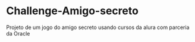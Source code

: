 # Challenge-Amigo-secreto
Projeto de um jogo do amigo secreto usando cursos da alura com parceria da Oracle
